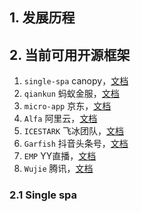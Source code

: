 ## 1. 发展历程





## 2. 当前可用开源框架

1. `single-spa` canopy，[文档](https://zh-hans.single-spa.js.org/docs/getting-started-overview)
2. `qiankun` 蚂蚁金服，[文档](https://qiankun.umijs.org/zh)
3. `micro-app` 京东，[文档](https://zeroing.jd.com/micro-app/docs.html#/)
4. `Alfa` 阿里云，[文档](https://alfajs.io/docs/intro.html)
5. `ICESTARK` 飞冰团队，[文档](https://icestark.gitee.io/docs/guide/)
6. `Garfish` 抖音头条号，[文档](https://www.garfishjs.org/guide/)
7. `EMP` YY直播，[文档](https://emp2.netlify.app/)
8. `Wujie` 腾讯，[文档](https://wujie-micro.github.io/doc/)



### 2.1 Single spa
